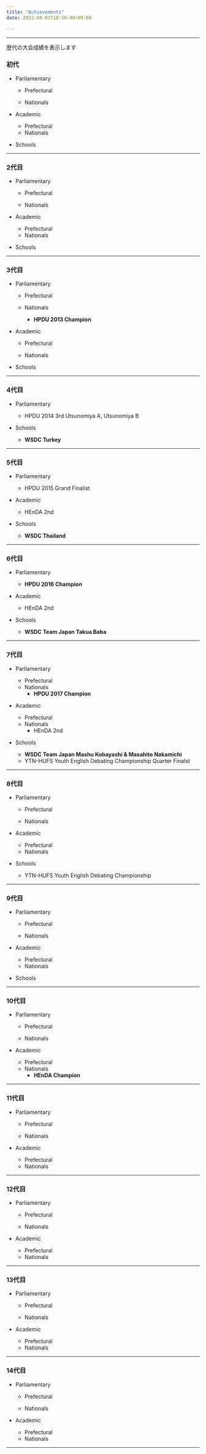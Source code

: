 ```yaml
---
title: "Achievements"
date: 2022-08-01T18:50:40+09:00

---
```

---

歴代の大会成績を表示します

<!--more-->


### 初代  　
- Parliamentary
    - Prefectural

    - Nationals

 - Academic
     - Prefectural
     - Nationals

 - Schools  


*** 

### 2代目　　
- Parliamentary
    - Prefectural

    - Nationals

 - Academic
     - Prefectural
     - Nationals

 - Schools



*** 


### 3代目
- Parliamentary
    - Prefectural

    - Nationals
        - **HPDU 2013 Champion**

 - Academic
     - Prefectural

     - Nationals

 - Schools

---

### 4代目
- Parliamentary
    - HPDU 2014 3rd Utsunomiya A, Utsunomiya B

- Schools
    - **WSDC Turkey**

---
### 5代目
- Parliamentary 
    - HPDU 2015 Grand Finalist

- Academic
    - HEnDA 2nd

- Schools
    - **WSDC Thailand** 

---
### 6代目
- Parliamentary
    - **HPDU 2016 Champion**

- Academic 
    - HEnDA 2nd

- Schools
    - **WSDC Team Japan Takua Baba**


---

### 7代目

- Parliamentary
    - Prefectural
    - Nationals
        - **HPDU 2017 Champion**

- Academic
    - Prefectural
    - Nationals
        - HEnDA 2nd 

- Schools
    - **WSDC Team Japan Mashu Kobayashi & Masahito Nakamichi**
    - YTN-HUFS Youth English Debating Championship Quarter Finalst


---
### 8代目
 - Parliamentary
    - Prefectural

    - Nationals

 - Academic
     - Prefectural
     - Nationals

 - Schools
    - YTN-HUFS Youth English Debating Championship



---
### 9代目
- Parliamentary
    - Prefectural

    - Nationals

 - Academic
     - Prefectural
     - Nationals

 - Schools
    

---
### 10代目
- Parliamentary
    - Prefectural

    - Nationals

 - Academic
     - Prefectural
     - Nationals
        - **HEnDA Champion**

---
### 11代目
- Parliamentary
    - Prefectural

    - Nationals

 - Academic
     - Prefectural
     - Nationals

---
### 12代目
- Parliamentary
    - Prefectural

    - Nationals

 - Academic
     - Prefectural
     - Nationals

---
### 13代目
- Parliamentary
    - Prefectural

    - Nationals

 - Academic
     - Prefectural
     - Nationals

---
### 14代目
- Parliamentary
    - Prefectural

    - Nationals

 - Academic
     - Prefectural
     - Nationals


---
